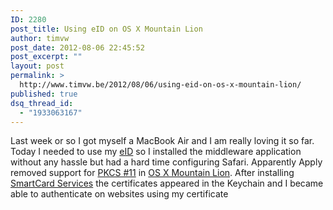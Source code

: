 ```yaml
---
ID: 2280
post_title: Using eID on OS X Mountain Lion
author: timvw
post_date: 2012-08-06 22:45:52
post_excerpt: ""
layout: post
permalink: >
  http://www.timvw.be/2012/08/06/using-eid-on-os-x-mountain-lion/
published: true
dsq_thread_id:
  - "1933063167"
---
```

<p>Last week or so I got myself a MacBook Air and I am really loving it so far. Today I needed to use my <a href="http://eid.belgium.be/en/">eID</a> so I installed the middleware application without any hassle but had a hard time configuring Safari. Apparently Apply removed support for <a href="http://en.wikipedia.org/wiki/PKCS_?11">PKCS #11</a> in <a href="http://www.apple.com/osx/">OS X Mountain Lion</a>. After installing <a href="http://smartcardservices.macosforge.org">SmartCard Services</a> the certificates appeared in the Keychain and I became able to authenticate on websites using my certificate</p>